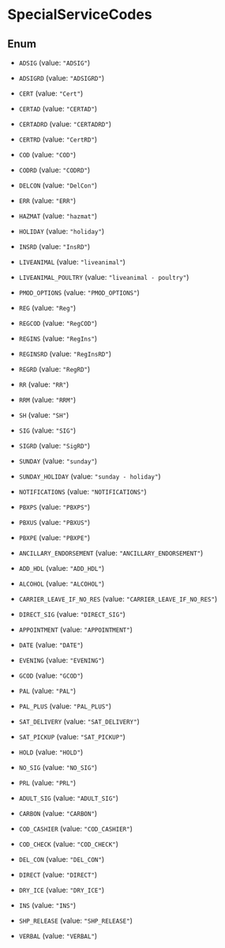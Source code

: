 

# SpecialServiceCodes

## Enum


* `ADSIG` (value: `"ADSIG"`)

* `ADSIGRD` (value: `"ADSIGRD"`)

* `CERT` (value: `"Cert"`)

* `CERTAD` (value: `"CERTAD"`)

* `CERTADRD` (value: `"CERTADRD"`)

* `CERTRD` (value: `"CertRD"`)

* `COD` (value: `"COD"`)

* `CODRD` (value: `"CODRD"`)

* `DELCON` (value: `"DelCon"`)

* `ERR` (value: `"ERR"`)

* `HAZMAT` (value: `"hazmat"`)

* `HOLIDAY` (value: `"holiday"`)

* `INSRD` (value: `"InsRD"`)

* `LIVEANIMAL` (value: `"liveanimal"`)

* `LIVEANIMAL_POULTRY` (value: `"liveanimal - poultry"`)

* `PMOD_OPTIONS` (value: `"PMOD_OPTIONS"`)

* `REG` (value: `"Reg"`)

* `REGCOD` (value: `"RegCOD"`)

* `REGINS` (value: `"RegIns"`)

* `REGINSRD` (value: `"RegInsRD"`)

* `REGRD` (value: `"RegRD"`)

* `RR` (value: `"RR"`)

* `RRM` (value: `"RRM"`)

* `SH` (value: `"SH"`)

* `SIG` (value: `"SIG"`)

* `SIGRD` (value: `"SigRD"`)

* `SUNDAY` (value: `"sunday"`)

* `SUNDAY_HOLIDAY` (value: `"sunday - holiday"`)

* `NOTIFICATIONS` (value: `"NOTIFICATIONS"`)

* `PBXPS` (value: `"PBXPS"`)

* `PBXUS` (value: `"PBXUS"`)

* `PBXPE` (value: `"PBXPE"`)

* `ANCILLARY_ENDORSEMENT` (value: `"ANCILLARY_ENDORSEMENT"`)

* `ADD_HDL` (value: `"ADD_HDL"`)

* `ALCOHOL` (value: `"ALCOHOL"`)

* `CARRIER_LEAVE_IF_NO_RES` (value: `"CARRIER_LEAVE_IF_NO_RES"`)

* `DIRECT_SIG` (value: `"DIRECT_SIG"`)

* `APPOINTMENT` (value: `"APPOINTMENT"`)

* `DATE` (value: `"DATE"`)

* `EVENING` (value: `"EVENING"`)

* `GCOD` (value: `"GCOD"`)

* `PAL` (value: `"PAL"`)

* `PAL_PLUS` (value: `"PAL_PLUS"`)

* `SAT_DELIVERY` (value: `"SAT_DELIVERY"`)

* `SAT_PICKUP` (value: `"SAT_PICKUP"`)

* `HOLD` (value: `"HOLD"`)

* `NO_SIG` (value: `"NO_SIG"`)

* `PRL` (value: `"PRL"`)

* `ADULT_SIG` (value: `"ADULT_SIG"`)

* `CARBON` (value: `"CARBON"`)

* `COD_CASHIER` (value: `"COD_CASHIER"`)

* `COD_CHECK` (value: `"COD_CHECK"`)

* `DEL_CON` (value: `"DEL_CON"`)

* `DIRECT` (value: `"DIRECT"`)

* `DRY_ICE` (value: `"DRY_ICE"`)

* `INS` (value: `"INS"`)

* `SHP_RELEASE` (value: `"SHP_RELEASE"`)

* `VERBAL` (value: `"VERBAL"`)



